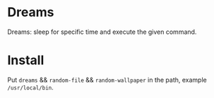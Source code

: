 # Dreams
Dreams: sleep for specific time and execute the given command.

# Install
Put `dreams` && `random-file` && `random-wallpaper` in the path, example `/usr/local/bin`.

